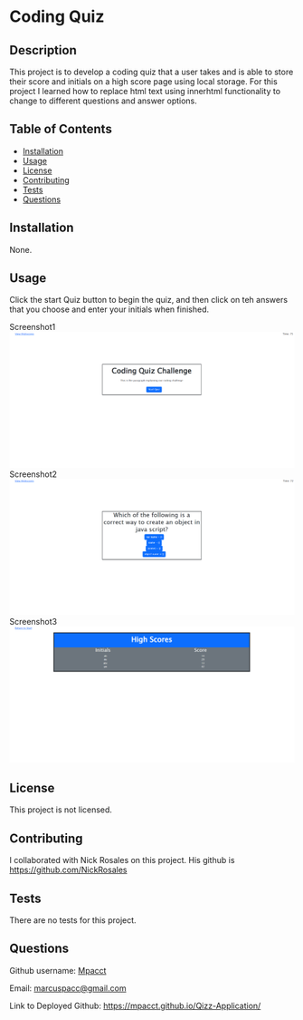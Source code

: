 # Coding Quiz 
  
## Description

This project is to develop a coding quiz that a user takes and is able to store their score and initials on a high score page using local storage.  For this project I learned how to replace html text using innerhtml functionality  to change to different questions and answer options.

## Table of Contents

- [Installation](#installation)
- [Usage](#usage)
- [License](#license)
- [Contributing](#contributing)
- [Tests](#tests)
- [Questions](#questions)

## Installation

None.

## Usage

Click the start Quiz button to begin the quiz, and then click on teh answers that you choose and enter your initials when finished.

Screenshot1![Quiz Start Page](Assets/images/quiz-start.png)
Screenshot2![Quiz Questions](Assets/images/quiz-questions.png)
Screenshot3![High Scores](Assets/images/highscores.png)

## License

This project is not licensed.

## Contributing

I collaborated with Nick Rosales on this project.  His github is https://github.com/NickRosales

## Tests

There are no tests for this project.

## Questions

Github username: [Mpacct](https://www.github.com/Mpacct)

Email: marcuspacc@gmail.com

Link to Deployed Github: https://mpacct.github.io/Qizz-Application/

